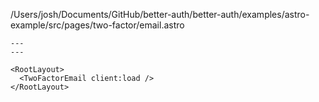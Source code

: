 /Users/josh/Documents/GitHub/better-auth/better-auth/examples/astro-example/src/pages/two-factor/email.astro
```
---
---

<RootLayout>
  <TwoFactorEmail client:load />
</RootLayout>

```
